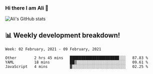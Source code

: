 ### Hi there I am Ali 👋

<!-- See https://github.com/anuraghazra/github-readme-stats -->
![Ali's GitHub stats](https://github-readme-stats.vercel.app/api?username=crunchtime-ali&show_icons=true&bg_color=20,d86b4f,875491&text_color=fff&icon_color=ddd&title_color=ddd)

## 📊 **Weekly development breakdown!**
<!--START_SECTION:waka-->
```text
Week: 02 February, 2021 - 09 February, 2021

Other        2 hrs 45 mins   ██████████████████████░░░   87.83 % 
YAML         18 mins         ██▒░░░░░░░░░░░░░░░░░░░░░░   09.61 % 
JavaScript   4 mins          ▓░░░░░░░░░░░░░░░░░░░░░░░░   02.25 % 
```
<!--END_SECTION:waka-->
